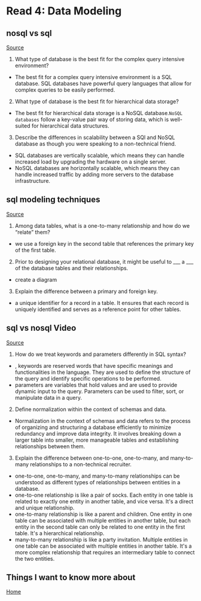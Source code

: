 # Read 4: Data Modeling

## nosql vs sql

[Source](https://www.thegeekstuff.com/2014/01/sql-vs-nosql-db/?utm_source=tuicool)

1. What type of database is the best fit for the complex query intensive environment?

- The best fit for a complex query intensive environment is a SQL database. SQL databases have powerful query languages that allow for complex queries to be easily performed.

2. What type of database is the best fit for hierarchical data storage?

- The best fit for hierarchical data storage is a NoSQL database. ​`NoSQL databases` follow a key-value pair way of storing data, which is well-suited for hierarchical data structures.

3. Describe the differences in scalability between a SQl and NoSQL database as though you were speaking to a non-technical friend.

- SQL databases are vertically scalable, which means they can handle increased load by upgrading the hardware on a single server.
- NoSQL databases are horizontally scalable, which means they can handle increased traffic by adding more servers to the database infrastructure.

## sql modeling techniques

[Source](https://www.essentialsql.com/get-ready-to-learn-sql-7-simplified-data-modeling/)

1. Among data tables, what is a one-to-many relationship and how do we “relate” them?

- we use a foreign key in the second table that references the primary key of the first table.

2. Prior to designing your relational database, it might be useful to ___ a ___ of the database tables and their relationships.

- create a diagram

3. Explain the difference between a primary and foreign key.

- a unique identifier for a record in a table. It ensures that each record is uniquely identified and serves as a reference point for other tables.

## sql vs nosql Video

[Source](https://www.youtube.com/watch?v=ZS_kXvOeQ5Y)

1. How do we treat keywords and parameters differently in SQL syntax?

- , ​keywords are reserved words that have specific meanings and functionalities in the language. They are used to define the structure of the query and identify specific operations to be performed.
- ​parameters are variables that hold values and are used to provide dynamic input to the query. Parameters can be used to filter, sort, or manipulate data in a query.

2. Define normalization within the context of schemas and data.

- Normalization in the context of ​schemas and data refers to the process of organizing and structuring a database efficiently to minimize redundancy and improve data integrity. It involves breaking down a larger table into smaller, more manageable tables and establishing relationships between them.

3. Explain the difference between one-to-one, one-to-many, and many-to-many relationships to a non-technical recruiter.

- one-to-one, one-to-many, and many-to-many relationships can be understood as different types of relationships between entities in a database.
- one-to-one relationship is like a pair of socks. Each entity in one table is related to exactly one entity in another table, and vice versa. It's a direct and unique relationship.
- one-to-many relationship is like a parent and children. One entity in one table can be associated with multiple entities in another table, but each entity in the second table can only be related to one entity in the first table. It's a hierarchical relationship.
- many-to-many relationship is like a party invitation. Multiple entities in one table can be associated with multiple entities in another table. It's a more complex relationship that requires an intermediary table to connect the two entities.

## Things I want to know more about

[Home](https://sfpagalan.github.io/reading-notes/)